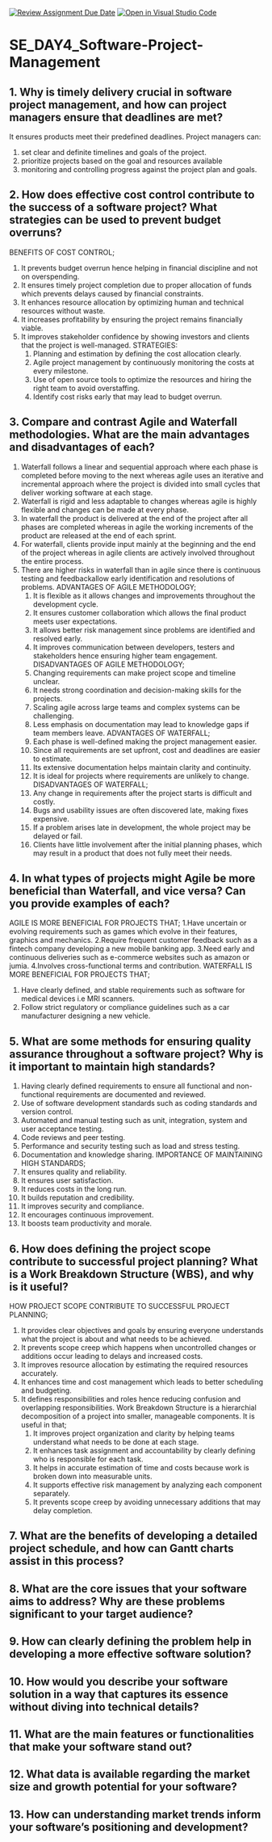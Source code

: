 [![Review Assignment Due Date](https://classroom.github.com/assets/deadline-readme-button-22041afd0340ce965d47ae6ef1cefeee28c7c493a6346c4f15d667ab976d596c.svg)](https://classroom.github.com/a/9pw6JKcu)
[![Open in Visual Studio Code](https://classroom.github.com/assets/open-in-vscode-2e0aaae1b6195c2367325f4f02e2d04e9abb55f0b24a779b69b11b9e10269abc.svg)](https://classroom.github.com/online_ide?assignment_repo_id=18448153&assignment_repo_type=AssignmentRepo)
# SE_DAY4_Software-Project-Management
## 1. Why is timely delivery crucial in software project management, and how can project managers ensure that deadlines are met?
It ensures products meet their predefined deadlines.
Project managers can:
1. set clear and definite timelines and goals of the project.
2. prioritize projects based on the goal and resources available
3. monitoring and controlling progress against the project plan and goals.



## 2. How does effective cost control contribute to the success of a software project? What strategies can be used to prevent budget overruns?
BENEFITS OF COST CONTROL;
1. It prevents budget overrun hence helping in financial discipline and not on overspending.
2. It ensures timely project completion due to proper allocation of funds which prevents delays caused by financial constraints.
3. It enhances resource allocation by optimizing human and technical resources without waste.
4. It increases profitability by ensuring the project remains financially viable.
5. It improves stakeholder confidence by showing investors and clients that the project is well-managed.
   STRATEGIES:
   1. Planning and estimation by defining the cost allocation clearly.
   2. Agile project management by continuously monitoring the costs at every milestone.
   3. Use of open source tools to optimize the resources and hiring the right team to avoid overstaffing.
   4. Identify cost risks early that may lead to budget overrun. 

## 3. Compare and contrast Agile and Waterfall methodologies. What are the main advantages and disadvantages of each?
1. Waterfall follows a linear and sequential approach where each phase is completed before moving to the next whereas agile uses an iterative and incremental approach where the project is divided into small cycles that deliver working software at each stage.
2. Waterfall is rigid and less adaptable to changes whereas agile is highly flexible and changes can be made at every phase.
3. In waterfall the product is delivered at the end of the project after all phases are completed whereas in agile the working increments of the product are released at the end of each sprint.
4. For waterfall, clients provide input mainly at the beginning and the end of the project whereas in agile clients are actively involved throughout the entire process.
5. There are higher risks in waterfall than in agile since there is continuous testing and feedbackallow early identification and resolutions of problems.
   ADVANTAGES OF AGILE METHODOLOGY;
   1. It is flexible as it allows changes and improvements throughout the development cycle.
   2. It ensures customer collaboration which allows the final product meets user expectations.
   3. It allows better risk management since problems are identified and resolved early.
   4. It improves communication between developers, testers and stakeholders hence ensuring higher team engagement.
   DISADVANTAGES OF AGILE METHODOLOGY;
   1. Changing requirements can make project scope and timeline unclear.
   2. It needs strong coordination and decision-making skills for the projects.
   3. Scaling agile across large teams and complex systems can be challenging.
   4. Less emphasis on documentation may lead to knowledge gaps if team members leave.
   ADVANTAGES OF WATERFALL;
   1. Each phase is well-defined making the project management easier.
   2. Since all requirements are set upfront, cost and deadlines are easier to estimate.
   3. Its extensive documentation helps maintain clarity and continuity.
   4. It is ideal for projects where requirements are unlikely to change.
   DISADVANTAGES OF WATERFALL;
   1. Any change in requirements after the project starts is difficult and costly.
   2. Bugs and usability issues are often discovered late, making fixes expensive.
   3. If a problem arises late in development, the whole project may be delayed or fail.
   4. Clients have little involvement after the initial planning phases, which may result in a product that does not fully meet their needs.    
      
## 4. In what types of projects might Agile be more beneficial than Waterfall, and vice versa? Can you provide examples of each?
AGILE IS MORE BENEFICIAL FOR PROJECTS THAT;
1.Have uncertain or evolving requirements such as games which evolve in their features, graphics and mechanics.
2.Require frequent customer feedback such as a fintech company developing a new mobile banking app.
3.Need early and continuous deliveries such as e-commerce websites such as amazon or jumia.
4.Involves cross-functional terms and contribution.
WATERFALL IS MORE BENEFICIAL FOR PROJECTS THAT;
1. Have clearly defined, and stable requirements such as software for medical devices i.e MRI scanners.
2. Follow strict regulatory or compliance guidelines such as a car manufacturer designing a new vehicle.

## 5. What are some methods for ensuring quality assurance throughout a software project? Why is it important to maintain high standards?
1. Having clearly defined requirements to ensure all functional and non-functional requirements are documented and reviewed.
2. Use of software development standards such as coding standards and version control.
3. Automated and manual testing such as unit, integration, system and user acceptance testing.
4. Code reviews and peer testing.
5. Performance and security testing such as load and stress testing.
6. Documentation and knowledge sharing.
IMPORTANCE OF MAINTAINING HIGH STANDARDS;
1. It ensures quality and reliability.
2. It ensures user satisfaction.
3. It reduces costs in the long run.
4. It builds reputation and credibility.
5. It improves security and compliance.
6. It encourages continuous improvement.
7. It boosts team productivity and morale.
    
## 6. How does defining the project scope contribute to successful project planning? What is a Work Breakdown Structure (WBS), and why is it useful?
HOW PROJECT SCOPE CONTRIBUTE TO SUCCESSFUL PROJECT PLANNING;
1. It provides clear objectives and goals by ensuring everyone understands what the project is about and what needs to be achieved.
2. It prevents scope creep which happens when uncontrolled changes or additions occur leading to delays and increased costs.
3. It improves resource allocation by estimating the required resources accurately.
4. It enhances time and cost management which leads to better scheduling and budgeting.
5. It defines responsibilities and roles hence reducing confusion and overlapping responsibilities.
   Work Breakdown Structure is a hierarchial decomposition of a project into smaller, manageable components.
   It is useful in that;
   1. It improves project organization and clarity by helping teams understand what needs to be done at each stage.
   2. It enhances task assignment and accountability by clearly defining who is responsible for each task.
   3. It helps in accurate estimation of time and costs because work is broken down into measurable units.
   4. It supports effective risk management by analyzing each component separately.
   5. It prevents scope creep by avoiding unnecessary additions that may delay completion.
      
## 7. What are the benefits of developing a detailed project schedule, and how can Gantt charts assist in this process?

## 8. What are the core issues that your software aims to address? Why are these problems significant to your target audience?
## 9. How can clearly defining the problem help in developing a more effective software solution?
## 10. How would you describe your software solution in a way that captures its essence without diving into technical details?
## 11. What are the main features or functionalities that make your software stand out?
## 12. What data is available regarding the market size and growth potential for your software?
## 13. How can understanding market trends inform your software’s positioning and development?
